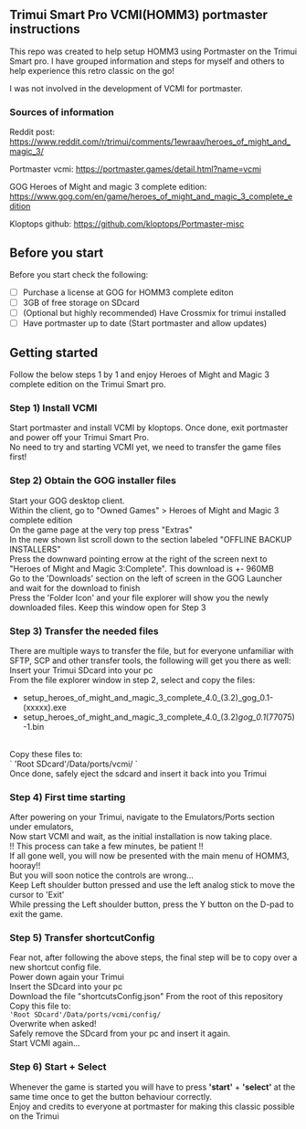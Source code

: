 ## Trimui Smart Pro VCMI(HOMM3) portmaster instructions

This repo was created to help setup HOMM3 using Portmaster on the Trimui Smart pro.
I have grouped information and steps for myself and others to help experience this retro classic on the go!

I was not involved in the development of VCMI for portmaster.

### Sources of information

Reddit post:
https://www.reddit.com/r/trimui/comments/1ewraav/heroes_of_might_and_magic_3/

Portmaster vcmi:
https://portmaster.games/detail.html?name=vcmi

GOG Heroes of Might and magic 3 complete edition:
https://www.gog.com/en/game/heroes_of_might_and_magic_3_complete_edition

Kloptops github:
https://github.com/kloptops/Portmaster-misc

## Before you start

Before you start check the following:
- [ ] Purchase a license at GOG for HOMM3 complete editon
- [ ] 3GB of free storage on SDcard
- [ ] (Optional but highly recommended) Have Crossmix for trimui installed
- [ ] Have portmaster up to date (Start portmaster and allow updates)

<!-- GETTING STARTED -->
## Getting started

Follow the below steps 1 by 1 and enjoy Heroes of Might and Magic 3 complete edition on the Trimui Smart pro.

### Step 1) Install VCMI
Start portmaster and install VCMI by kloptops. Once done, exit portmaster and power off your Trimui Smart Pro.<br/>
No need to try and starting VCMI yet, we need to transfer the game files first! 

### Step 2) Obtain the GOG installer files
Start your GOG desktop client.<br/>
Within the client, go to "Owned Games" > Heroes of Might and Magic 3 complete edition<br/>
On the game page at the very top press "Extras"<br/>
In the new shown list scroll down to the section labeled "OFFLINE BACKUP INSTALLERS"<br/>
Press the downward pointing errow at the right of the screen next to "Heroes of Might and Magic 3:Complete". This download is +- 960MB<br/>
Go to the 'Downloads' section on the left of screen in the GOG Launcher and wait for the download to finish<br/>
Press the 'Folder Icon' and your file explorer will show you the newly downloaded files. Keep this window open for Step 3<br/>

### Step 3) Transfer the needed files
There are multiple ways to transfer the file, but for everyone unfamiliar with SFTP, SCP and other transfer tools, the following will get you there as well:<br/>
Insert your Trimui SDcard into your pc<br/>
From the file explorer window in step 2, select and copy the files:<br/>
- setup_heroes_of_might_and_magic_3_complete_4.0_(3.2)_gog_0.1-(xxxxx).exe
- setup_heroes_of_might_and_magic_3_complete_4.0_(3.2)_gog_0.1_(77075)-1.bin
<!-- end of the list -->
<br/>
Copy these files to:<br/>
` 'Root SDcard'/Data/ports/vcmi/ `<br/>
Once done, safely eject the sdcard and insert it back into you Trimui

### Step 4) First time starting
After powering on your Trimui, navigate to the Emulators/Ports section under emulators,<br/>
Now start VCMI and wait, as the initial installation is now taking place.<br/>
!! This process can take a few minutes, be patient !!<br/>
If all gone well, you will now be presented with the main menu of HOMM3, hooray!!<br/>
But you will soon notice the controls are wrong...<br/>
Keep Left shoulder button pressed and use the left analog stick to move the cursor to 'Exit'<br/>
While pressing the Left shoulder button, press the Y button on the D-pad to exit the game.<br/>

### Step 5) Transfer shortcutConfig
Fear not, after following the above steps, the final step will be to copy over a new shortcut config file.<br/>
Power down again your Trimui<br/>
Insert the SDcard into your pc<br/>
Download the file "shortcutsConfig.json" From the root of this repository<br/>
Copy this file to:<br/>
` 'Root SDcard'/Data/ports/vcmi/config/ `<br/>
Overwrite when asked!<br/>
Safely remove the SDcard from your pc and insert it again.<br/>
Start VCMI again...

### Step 6) Start + Select 
Whenever the game is started you will have to press **'start'** + **'select'** at the same time once to get the button behaviour correctly.
<br/>
Enjoy and credits to everyone at portmaster for making this classic possible on the Trimui

